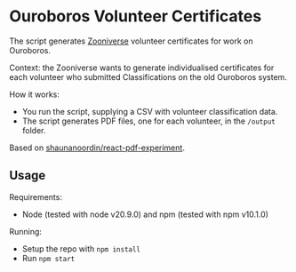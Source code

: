 # Ouroboros Volunteer Certificates

The script generates [Zooniverse](https://www.zooniverse.org) volunteer certificates for work on Ouroboros.

Context: the Zooniverse wants to generate individualised certificates for each volunteer who submitted Classifications on the old Ouroboros system.

How it works:
- You run the script, supplying a CSV with volunteer classification data.
- The script generates PDF files, one for each volunteer, in the `/output` folder.

Based on [shaunanoordin/react-pdf-experiment](https://github.com/shaunanoordin/react-pdf-experiment).

## Usage

Requirements:
- Node (tested with node v20.9.0) and npm (tested with npm v10.1.0)

Running:
- Setup the repo with `npm install`
- Run `npm start`
